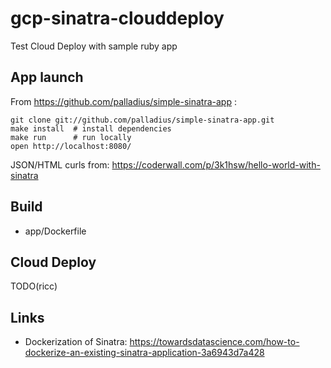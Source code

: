 # gcp-sinatra-clouddeploy

Test Cloud Deploy with sample ruby app


## App launch

From https://github.com/palladius/simple-sinatra-app : 

    git clone git://github.com/palladius/simple-sinatra-app.git
    make install  # install dependencies
    make run      # run locally
    open http://localhost:8080/

JSON/HTML curls from: https://coderwall.com/p/3k1hsw/hello-world-with-sinatra

## Build

* app/Dockerfile

## Cloud Deploy

TODO(ricc)

## Links

* Dockerization of Sinatra: https://towardsdatascience.com/how-to-dockerize-an-existing-sinatra-application-3a6943d7a428
